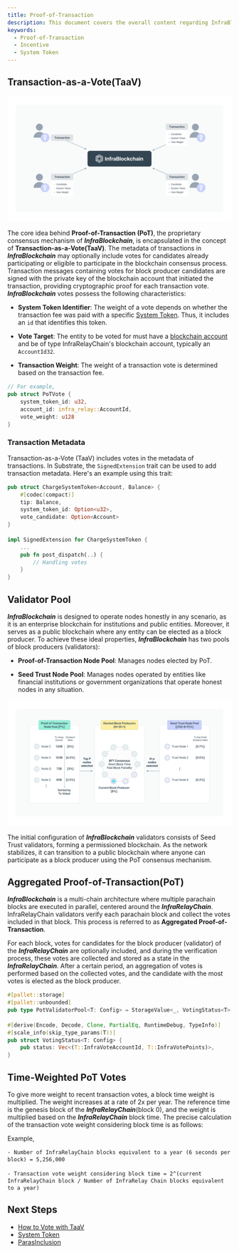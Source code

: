 ```yaml
---
title: Proof-of-Transaction
description: This document covers the overall content regarding InfraBlockchain's unique consensus mechanism, PoT Proof-of-Transaction).
keywords:
  - Proof-of-Transaction
  - Incentive
  - System Token
---
```


## Transaction-as-a-Vote(TaaV)

![Transaction as a Vote](/media/images/docs/infrablockchain/learn/protocol/taav.png)

The core idea behind **Proof-of-Transaction (PoT)**, the proprietary consensus mechanism of **_InfraBlockchain_**, is encapsulated in the concept of **Transaction-as-a-Vote(TaaV)**. The metadata of transactions in **_InfraBlockchain_** may optionally include votes for candidates already participating or eligible to participate in the blockchain consensus process. Transaction messages containing votes for block producer candidates are signed with the private key of the blockchain account that initiated the transaction, providing cryptographic proof for each transaction vote. **_InfraBlockchain_** votes possess the following characteristics:

- **System Token Identifier**: The weight of a vote depends on whether the transaction fee was paid with a specific [System Token](../protocol/system-token.md). Thus, it includes an `id` that identifies this token.

- **Vote Target**: The entity to be voted for must have a [blockchain account](../substrate/learn/basic/accounts-addresses-keys.md) and be of type InfraRelayChain's blockchain account, typically an `AccountId32`.

- **Transaction Weight**: The weight of a transaction vote is determined based on the transaction fee.

```rust
// For example,
pub struct PoTVote {
    system_token_id: u32,
    account_id: infra_relay::AccountId,
    vote_weight: u128
}
```

### Transaction Metadata

Transaction-as-a-Vote (TaaV) includes votes in the metadata of transactions. In Substrate, the `SignedExtension` trait can be used to add transaction metadata. Here's an example using this trait:

```rust
pub struct ChargeSystemToken<Account, Balance> {
    #[codec(compact)]
    tip: Balance,
    system_token_id: Option<u32>,
    vote_candidate: Option<Account>
}

impl SignedExtension for ChargeSystemToken {
    ...
    pub fn post_dispatch(..) {
        // Handling votes
    }
}
```

## Validator Pool

**_InfraBlockchain_** is designed to operate nodes honestly in any scenario, as it is an enterprise blockchain for institutions and public entities. Moreover, it serves as a public blockchain where any entity can be elected as a block producer. To achieve these ideal properties, **_InfraBlockchain_** has two pools of block producers (validators):

- **Proof-of-Transaction Node Pool**: Manages nodes elected by PoT.

- **Seed Trust Node Pool**: Manages nodes operated by entities like financial institutions or government organizations that operate honest nodes in any situation.

![Validator Pool](/media/images/docs/infrablockchain/learn//protocol/validator-pool.png)

The initial configuration of **_InfraBlockchain_** validators consists of Seed Trust validators, forming a permissioned blockchain. As the network stabilizes, it can transition to a public blockchain where anyone can participate as a block producer using the PoT consensus mechanism.

## Aggregated Proof-of-Transaction(PoT)

**_InfraBlockchain_** is a multi-chain architecture where multiple parachain blocks are executed in parallel, centered around the **_InfraRelayChain_**. InfraRelayChain validators verify each parachain block and collect the votes included in that block. This process is referred to as **Aggregated Proof-of-Transaction**.

For each block, votes for candidates for the block producer (validator) of the **_InfraRelayChain_** are optionally included, and during the verification process, these votes are collected and stored as a state in the **_InfraRelayChain_**. After a certain period, an aggregation of votes is performed based on the collected votes, and the candidate with the most votes is elected as the block producer.

```rust
#[pallet::storage]
#[pallet::unbounded]
pub type PotValidatorPool<T: Config> = StorageValue<_, VotingStatus<T>, ValueQuery>;

#[derive(Encode, Decode, Clone, PartialEq, RuntimeDebug, TypeInfo)]
#[scale_info(skip_type_params(T))]
pub struct VotingStatus<T: Config> {
	pub status: Vec<(T::InfraVoteAccountId, T::InfraVotePoints)>,
}
```

## Time-Weighted PoT Votes

To give more weight to recent transaction votes, a block time weight is multiplied. The weight increases at a rate of 2x per year. The reference time is the genesis block of the **_InfraRelayChain_**(block 0), and the weight is multiplied based on the **_InfraRelayChain_** block time. The precise calculation of the transaction vote weight considering block time is as follows:

Example,

```
- Number of InfraRelayChain blocks equivalent to a year (6 seconds per block) = 5,256,000

- Transaction vote weight considering block time = 2^(current InfraRelayChain block / Number of InfraRelay Chain blocks equivalent to a year)
```

## Next Steps

- [How to Vote with TaaV](../../tutorials/basic/how-to-vote-with-taav.md)
- [System Token](./system-token.md)
- [ParasInclusion](https://github.com/InfraBlockchain/infrablockchain-substrate/blob/master/infrablockchain/runtime/parachains/src/inclusion/mod.rs)
